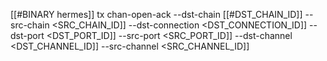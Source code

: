 [[#BINARY hermes]] tx chan-open-ack --dst-chain [[#DST_CHAIN_ID]] --src-chain <SRC_CHAIN_ID]] --dst-connection <DST_CONNECTION_ID]] --dst-port <DST_PORT_ID]] --src-port <SRC_PORT_ID]] --dst-channel <DST_CHANNEL_ID]] --src-channel <SRC_CHANNEL_ID]]
